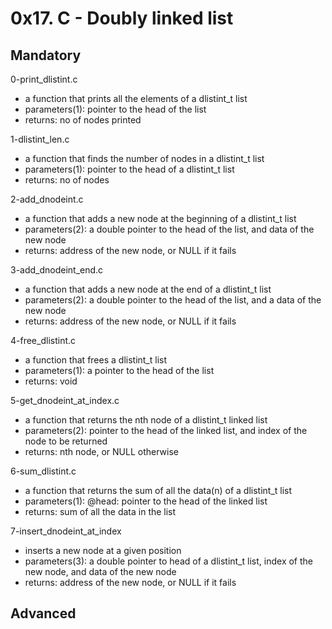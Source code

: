 # 0x17. C - Doubly linked list

## Mandatory

0-print_dlistint.c

- a function that prints all the elements of a dlistint_t list
- parameters(1): pointer to the head of the list
- returns: no of nodes printed

1-dlistint_len.c

- a function that finds the number of nodes in a dlistint_t list
- parameters(1): pointer to the head of a dlistint_t list
- returns: no of nodes

2-add_dnodeint.c

- a function that adds a new node at the beginning of a dlistint_t list
- parameters(2): a double pointer to the head of the list, and data of the new node
- returns: address of the new node, or NULL if it fails

3-add_dnodeint_end.c

- a function that adds a new node at the end of a dlistint_t list
- parameters(2): a double pointer to the head of the list, and a data of the new node
- returns: address of the new node, or NULL if it fails

4-free_dlistint.c

- a function that frees a dlistint_t list
- parameters(1): a pointer to the head of the list
- returns: void

5-get_dnodeint_at_index.c

- a function that returns the nth node of a dlistint_t linked list
- parameters(2): pointer to the head of the linked list, and index of the node to be returned
- returns: nth node, or NULL otherwise

6-sum_dlistint.c

- a function that returns the sum of all the data(n) of a dlistint_t list
- parameters(1): @head: pointer to the head of the linked list
- returns: sum of all the data in the list

7-insert_dnodeint_at_index

- inserts a new node at a given position
- parameters(3): a double pointer to head of a dlistint_t list, index of the new node, and data of the new node
- returns: address of the new node, or NULL if it fails

## Advanced
